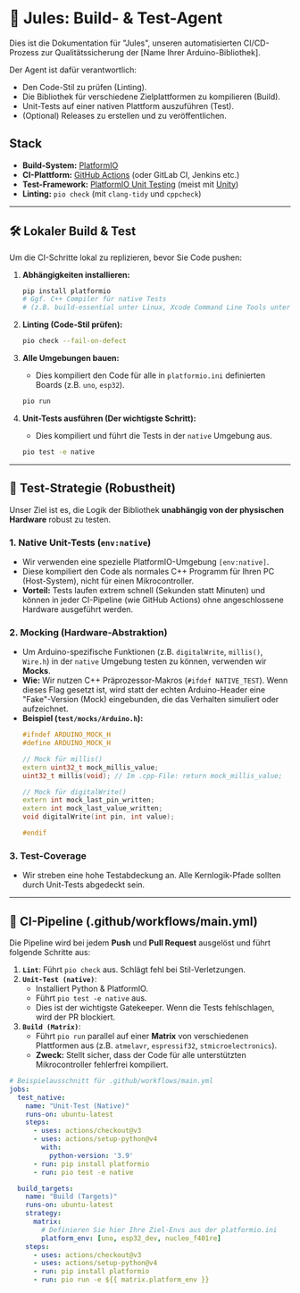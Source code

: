 # 🤖 Jules: Build- & Test-Agent

Dies ist die Dokumentation für "Jules", unseren automatisierten CI/CD-Prozess zur Qualitätssicherung der [Name Ihrer Arduino-Bibliothek].

Der Agent ist dafür verantwortlich:
* Den Code-Stil zu prüfen (Linting).
* Die Bibliothek für verschiedene Zielplattformen zu kompilieren (Build).
* Unit-Tests auf einer nativen Plattform auszuführen (Test).
* (Optional) Releases zu erstellen und zu veröffentlichen.

## Stack

* **Build-System:** [PlatformIO](https://platformio.org/)
* **CI-Plattform:** [GitHub Actions](https://github.com/features/actions) (oder GitLab CI, Jenkins etc.)
* **Test-Framework:** [PlatformIO Unit Testing](https://docs.platformio.org/en/latest/advanced/unit-testing/index.html) (meist mit [Unity](https://github.com/ThrowTheSwitch/Unity))
* **Linting:** `pio check` (mit `clang-tidy` und `cppcheck`)

---

## 🛠️ Lokaler Build & Test

Um die CI-Schritte lokal zu replizieren, bevor Sie Code pushen:

1.  **Abhängigkeiten installieren:**
    ```bash
    pip install platformio
    # Ggf. C++ Compiler für native Tests
    # (z.B. build-essential unter Linux, Xcode Command Line Tools unter macOS)
    ```

2.  **Linting (Code-Stil prüfen):**
    ```bash
    pio check --fail-on-defect
    ```

3.  **Alle Umgebungen bauen:**
    * Dies kompiliert den Code für alle in `platformio.ini` definierten Boards (z.B. `uno`, `esp32`).
    ```bash
    pio run
    ```

4.  **Unit-Tests ausführen (Der wichtigste Schritt):**
    * Dies kompiliert und führt die Tests in der `native` Umgebung aus.
    ```bash
    pio test -e native
    ```

---

## 🔬 Test-Strategie (Robustheit)

Unser Ziel ist es, die Logik der Bibliothek **unabhängig von der physischen Hardware** robust zu testen.

### 1. Native Unit-Tests (`env:native`)

* Wir verwenden eine spezielle PlatformIO-Umgebung `[env:native]`.
* Diese kompiliert den Code als normales C++ Programm für Ihren PC (Host-System), nicht für einen Mikrocontroller.
* **Vorteil:** Tests laufen extrem schnell (Sekunden statt Minuten) und können in jeder CI-Pipeline (wie GitHub Actions) ohne angeschlossene Hardware ausgeführt werden.

### 2. Mocking (Hardware-Abstraktion)

* Um Arduino-spezifische Funktionen (z.B. `digitalWrite`, `millis()`, `Wire.h`) in der `native` Umgebung testen zu können, verwenden wir **Mocks**.
* **Wie:** Wir nutzen C++ Präprozessor-Makros (`#ifdef NATIVE_TEST`). Wenn dieses Flag gesetzt ist, wird statt der echten Arduino-Header eine "Fake"-Version (Mock) eingebunden, die das Verhalten simuliert oder aufzeichnet.
* **Beispiel (`test/mocks/Arduino.h`):**
    ```cpp
    #ifndef ARDUINO_MOCK_H
    #define ARDUINO_MOCK_H

    // Mock für millis()
    extern uint32_t mock_millis_value;
    uint32_t millis(void); // Im .cpp-File: return mock_millis_value;

    // Mock für digitalWrite()
    extern int mock_last_pin_written;
    extern int mock_last_value_written;
    void digitalWrite(int pin, int value);

    #endif
    ```

### 3. Test-Coverage

* Wir streben eine hohe Testabdeckung an. Alle Kernlogik-Pfade sollten durch Unit-Tests abgedeckt sein.

---

## 🚀 CI-Pipeline (.github/workflows/main.yml)

Die Pipeline wird bei jedem **Push** und **Pull Request** ausgelöst und führt folgende Schritte aus:

1.  **`Lint`**: Führt `pio check` aus. Schlägt fehl bei Stil-Verletzungen.
2.  **`Unit-Test (native)`**:
    * Installiert Python & PlatformIO.
    * Führt `pio test -e native` aus.
    * Dies ist der wichtigste Gatekeeper. Wenn die Tests fehlschlagen, wird der PR blockiert.
3.  **`Build (Matrix)`**:
    * Führt `pio run` parallel auf einer **Matrix** von verschiedenen Plattformen aus (z.B. `atmelavr`, `espressif32`, `stmicroelectronics`).
    * **Zweck:** Stellt sicher, dass der Code für alle unterstützten Mikrocontroller fehlerfrei kompiliert.

```yaml
# Beispielausschnitt für .github/workflows/main.yml
jobs:
  test_native:
    name: "Unit-Test (Native)"
    runs-on: ubuntu-latest
    steps:
      - uses: actions/checkout@v3
      - uses: actions/setup-python@v4
        with:
          python-version: '3.9'
      - run: pip install platformio
      - run: pio test -e native

  build_targets:
    name: "Build (Targets)"
    runs-on: ubuntu-latest
    strategy:
      matrix:
        # Definieren Sie hier Ihre Ziel-Envs aus der platformio.ini
        platform_env: [uno, esp32_dev, nucleo_f401re]
    steps:
      - uses: actions/checkout@v3
      - uses: actions/setup-python@v4
      - run: pip install platformio
      - run: pio run -e ${{ matrix.platform_env }}

